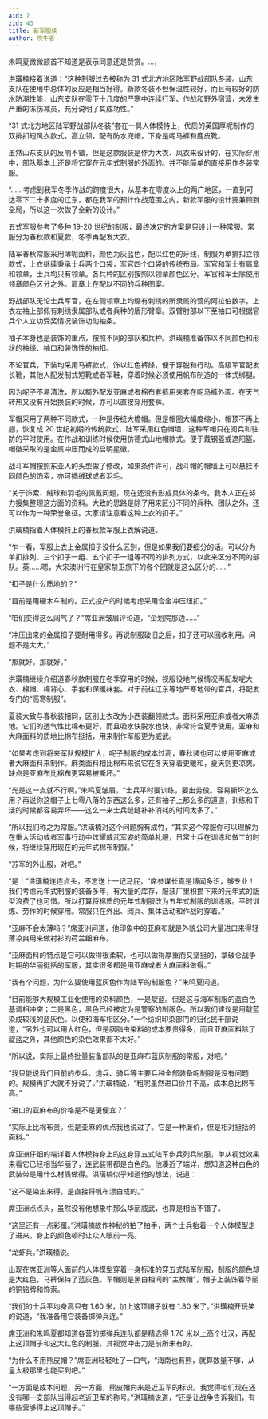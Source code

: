 ```yaml
---
aid: 7
zid: 43
title: 新军服续
author: 吹牛者
---
```


朱鸣夏微微颔首不知道是表示同意还是赞赏。…，

洪璜楠接着说道：“这种制服过去被称为 31 式北方地区陆军野战部队冬装。山东支队在使用中总体的反应是相当好得。新款冬装不但保温性较好，而且有较好的防水防潮性能，山东支队在零下十几度的严寒中连续行军、作战和野外宿营，未发生严重的冻伤减员，充分说明了其成功性。”

“31 式北方地区陆军野战部队冬装”套在一具人体模特上，优质的英国厚呢制作的双排扣短风衣款式，高立领，配有防水兜帽，下身是呢马裤和鹿皮靴。

虽然山东支队的反响不错，但是这款服装是作为大衣、风衣来设计的，在实际穿用中，部队基本上还是将它穿在元年式制服的外面的。并不能简单的直接用作冬装常服。

“……考虑到我军冬季作战的跨度很大，从基本在零度以上的两广地区，一直到可达零下二十多度的辽东，都在我军的预计作战范围之内，新款军服的设计要兼顾到全局，所以这一次做了全新的设计。”

五式军服参考了多种 19-20 世纪的制服，最终决定的方案是只设计一种常服。常服分为春秋款和夏款，冬季再配发大衣。

陆军春秋常服采用薄呢面料，颜色为灰蓝色，配以红色的牙线，制服为单排扣立领款式，上衣继续秉承士兵两个口袋，军官四个口袋的传统布局。军官和军士有肩章和领章，士兵均只有领章。各兵种的区别按照以领章颜色区分。军官和军士除使用领章颜色区分之外。肩章上在配以不同的兵种图案。

野战部队无论士兵军官，在左侧领章上均缀有刺绣的所隶属的营的阿拉伯数字。上衣左袖上部佩有刺绣隶属部队或者兵种的盾形臂章。双臂肘部以下至袖口可根据官兵个人立功受奖情况装饰功勋袖条。

袖子本身也是装饰的重点，按照不同的部队和兵种。洪璜楠准备饰以不同颜色和形状的袖绦、袖口和装饰性的袖扣。

不论官兵，下装均采用马裤款式，饰以红色裤绦，便于穿脱和行动。高级军官配发长靴，其他人配发制式短靴或者军鞋，穿着时候必须使用帆布制造的一体式绑腿。

因为呢子不易清洗，所以额外配发亚麻或者棉布套裤用来套在呢马裤外面。在天气转热又没有开始换装的时候，亦可以直接穿用套裤。

军帽采用了两种不同款式，一种是传统大檐帽。但是帽圈大幅度缩小，帽顶不再上翘，恢复成 20 世纪初期的传统款式，陆军采用红色帽墙，这种军帽只在阅兵和驻防的平时使用。在作战和训练时候使用仿德式山地帽款式。便于戴钢盔或遮阳盔。帽徽采取的是金属冲压而成的启明星徽。

战斗军帽按照东亚人的头型做了修改，如果条件许可，战斗帽的帽墙上可以悬挂不同颜色的饰索，亦可插绒球或者羽毛。

“关于饰索、绒球和羽毛的佩戴问题，现在还没有形成具体的条令。我本人正在努力搜集整理这方面的资料。大致的思路是除了用来区分不同的兵种、团队之外，还可以作为一种荣誉象征。大家请注意看这种上衣的扣子。”

洪璜楠指着人体模特上的春秋款军服上衣解说道。

“乍一看，军服上衣上金属扣子没什么区别，但是如果我们要细分的话。可以分为单扣排列、三个扣子一组、五个扣子一组等不同的排列方式，以此来区分不同的部队。英……嗯，大宋澳洲行在皇家禁卫旅下的各个团就是这么区分的……”

“扣子是什么质地的？”

“目前是用硬木车制的。正式投产的时候考虑采用合金冲压纽扣。”

“咱们变得这么阔气了？”席亚洲皱眉评论道，“企划院那边……”

“冲压出来的金属扣子要耐用得多。再说制服破旧之后，扣子还可以回收利用。问题不是太大。”

“那就好。那就好。”

洪璜楠继续介绍道春秋款制服在冬季穿用的时候，视服役地气候情况再配发呢大衣、棉帽、棉背心、手套和保暖袜套。对于前往辽东等地严寒地带的官兵，将配发专门的“高寒制服”。

夏装大致与春秋装相同，区别上衣改为小西装翻领款式。面料采用亚麻或者大麻质地。它们的透气性比棉布更好，而且吸水快脱水也快，非常符合夏季使用。亚麻和大麻面料的质地比棉布挺括，用来制作军服更为威武。

“如果考虑到将来军队规模扩大，呢子制服的成本过高，春秋装也可以使用亚麻或者大麻面料来制作。麻类面料相比棉布来说它在冬天穿着更暖和，夏天则更凉爽。缺点是亚麻布比棉布更容易被撕坏。”

“光是这一点就不行啊。”朱鸣夏皱眉，“士兵平时要训练，要出劳役。容易撕坏怎么用？再说你这帽子上七零八落的东西这么多，还有袖子上那么多的道道，训练和干活的时候都容易弄坏――这么一来士兵缝缝补补消耗的时间太多了。”

“所以我们称之为常服。”洪璜楠对这个问题胸有成竹，“其实这个常服你可以理解为在重大活动或者军事行动中炫耀威武军姿的简单礼服，日常士兵在训练和做工的时候，将继续穿用现在的元年式棉布制服。”

“苏军的外出服，对吧。”

“是！”洪璜楠连连点头，不忘送上一记马屁，“席参谋长真是博闻多识，够专业！我们考虑元年式制服的装备多年，有大量的库存，服装厂里积攒下来的元年式的版型浪费了也可惜。所以打算将棉质的元年式制服改为五年式制服的训练服。平时训练、劳作的时候穿用。常服只在外出、阅兵、集体活动和作战时穿着。”

“亚麻不会太薄吗？”席亚洲问道，他印象中的亚麻布就是外貌公司大量进口来得轻薄凉爽用来做衬衫的荷兰细麻布。

“亚麻面料的特点是它可以做得很柔软，也可以做得厚重而又坚挺的，拿破仑战争时期的华丽挺括的军服，其实很多都是用亚麻或者大麻面料做得。”

“我有个问题，为什么要使用蓝灰色作为陆军的制服色？”朱鸣夏问道。

“目前能够大规模工业化使用的染料颜色，一是靛蓝。但是这与海军制服的蓝白色基调相冲突；二是黑色，黑色已经被定为是警察的制服色。所以我们建议是用靛蓝染成较浅的蓝灰色。以便和海军相区分。”一个纺织印染部门的归化民干部说道，“另外也可以用大红色，但是胭脂虫染料的成本要贵得多，而且亚麻面料除了靛蓝之外，其他颜色的染色效果都不太好。”

“所以说，实际上最终批量装备部队的是亚麻布蓝灰制服的常服，对吧。”

“我只能说我们目前的步兵、炮兵、骑兵等主要兵种全部装备呢制服是没有问题的。规模再扩大就不好说了。”洪璜楠说，“粗呢虽然进口价并不高，成本总比棉布高。”

“进口的亚麻布的价格是不是更便宜？”

“实际上比棉布贵。但是亚麻的优点我也说过了。它是一种廉价，但是相对挺括的面料。”

席亚洲仔细的端详着人体模特身上的这身穿五式陆军步兵列兵制服，单从视觉效果来看它已经相当华丽了，连武装带都是白色的。他凑近了端详，想知道这种白色的武装带是用什么材质做得。洪璜楠似乎知道他的想法，说道：

“这不是染出来得，是直接将帆布漂白成的。”

席亚洲点点头，虽然没有他想象中那么华丽威武，也算是相当不错了。

“这里还有一点彩蛋。”洪璜楠故作神秘的拍了拍手，两个士兵抬着一个人体模型走了进来。身上的颜色顿时让众人眼前一亮。

“龙虾兵。”洪璜楠说。

出现在席亚洲等人面前的人体模型穿着一身标准的穿五式陆军制服，制服的颜色却是大红色，马裤保持了蓝灰色。军帽则是黑白相间的“主教帽”，帽子上装饰着华丽的铜铭牌和饰索。

“我们的士兵平均身高只有 1.60 米，加上这顶帽子就有 1.80 米了。”洪璜楠开玩笑的说道，“我准备用它装备掷弹兵连。”

席亚洲和朱鸣夏都知道各营的掷弹兵连队都是精选得 1.70 米以上高个壮汉，再配上这顶帽子和这大红色的制服，其视觉冲击力是前所未有的。

“为什么不用熊皮帽？”席亚洲轻轻吐了一口气，“海南也有熊，就算数量不够，从皇太极那里也能买到吧。”

“一方面是成本问题，另一方面，熊皮帽向来是近卫军的标识。我觉得咱们现在还没有哪一支部队当得起老近卫军的称号。”洪璜楠说道，“还是让战争告诉我们，有哪些营够得上这顶帽子。”
